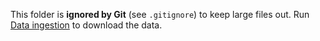 This folder is **ignored by Git** (see `.gitignore`) to keep large files out.
Run [Data ingestion](../notebooks/data_ingestion.ipynb) to download the data.